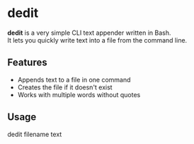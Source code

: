 # dedit

**dedit** is a very simple CLI text appender written in Bash.  
It lets you quickly write text into a file from the command line.  

## Features
- Appends text to a file in one command
- Creates the file if it doesn't exist
- Works with multiple words without quotes

## Usage
dedit filename text
